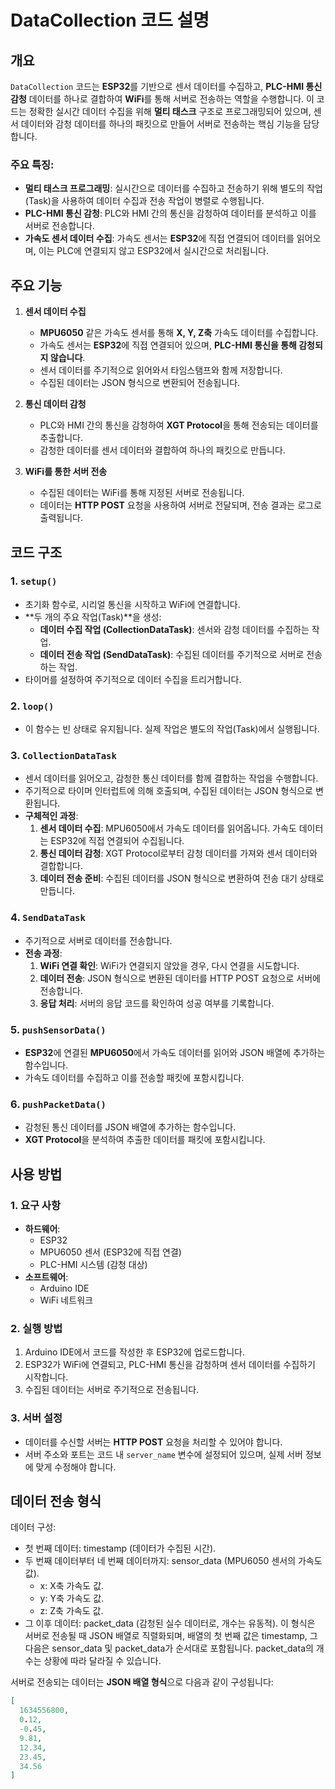 # DataCollection 코드 설명

## 개요
`DataCollection` 코드는 **ESP32**를 기반으로 센서 데이터를 수집하고, **PLC-HMI 통신 감청** 데이터를 하나로 결합하여 **WiFi**를 통해 서버로 전송하는 역할을 수행합니다. 이 코드는 정확한 실시간 데이터 수집을 위해 **멀티 태스크** 구조로 프로그래밍되어 있으며, 센서 데이터와 감청 데이터를 하나의 패킷으로 만들어 서버로 전송하는 핵심 기능을 담당합니다.

### 주요 특징:
- **멀티 태스크 프로그래밍**: 실시간으로 데이터를 수집하고 전송하기 위해 별도의 작업(Task)을 사용하여 데이터 수집과 전송 작업이 병렬로 수행됩니다.
- **PLC-HMI 통신 감청**: PLC와 HMI 간의 통신을 감청하여 데이터를 분석하고 이를 서버로 전송합니다.
- **가속도 센서 데이터 수집**: 가속도 센서는 **ESP32**에 직접 연결되어 데이터를 읽어오며, 이는 PLC에 연결되지 않고 ESP32에서 실시간으로 처리됩니다.

## 주요 기능

1. **센서 데이터 수집**
   - **MPU6050** 같은 가속도 센서를 통해 **X, Y, Z축** 가속도 데이터를 수집합니다.
   - 가속도 센서는 **ESP32**에 직접 연결되어 있으며, **PLC-HMI 통신을 통해 감청되지 않습니다**.
   - 센서 데이터를 주기적으로 읽어와서 타임스탬프와 함께 저장합니다.
   - 수집된 데이터는 JSON 형식으로 변환되어 전송됩니다.

2. **통신 데이터 감청**
   - PLC와 HMI 간의 통신을 감청하여 **XGT Protocol**을 통해 전송되는 데이터를 추출합니다.
   - 감청한 데이터를 센서 데이터와 결합하여 하나의 패킷으로 만듭니다.

3. **WiFi를 통한 서버 전송**
   - 수집된 데이터는 WiFi를 통해 지정된 서버로 전송됩니다.
   - 데이터는 **HTTP POST** 요청을 사용하여 서버로 전달되며, 전송 결과는 로그로 출력됩니다.

## 코드 구조

### 1. `setup()`
- 초기화 함수로, 시리얼 통신을 시작하고 WiFi에 연결합니다.
- **두 개의 주요 작업(Task)**을 생성:
  - **데이터 수집 작업 (CollectionDataTask)**: 센서와 감청 데이터를 수집하는 작업.
  - **데이터 전송 작업 (SendDataTask)**: 수집된 데이터를 주기적으로 서버로 전송하는 작업.
- 타이머를 설정하여 주기적으로 데이터 수집을 트리거합니다.

### 2. `loop()`
- 이 함수는 빈 상태로 유지됩니다. 실제 작업은 별도의 작업(Task)에서 실행됩니다.

### 3. `CollectionDataTask`
- 센서 데이터를 읽어오고, 감청한 통신 데이터를 함께 결합하는 작업을 수행합니다.
- 주기적으로 타이머 인터럽트에 의해 호출되며, 수집된 데이터는 JSON 형식으로 변환됩니다.
- **구체적인 과정**:
  1. **센서 데이터 수집**: MPU6050에서 가속도 데이터를 읽어옵니다. 가속도 데이터는 ESP32에 직접 연결되어 수집됩니다.
  2. **통신 데이터 감청**: XGT Protocol로부터 감청 데이터를 가져와 센서 데이터와 결합합니다.
  3. **데이터 전송 준비**: 수집된 데이터를 JSON 형식으로 변환하여 전송 대기 상태로 만듭니다.

### 4. `SendDataTask`
- 주기적으로 서버로 데이터를 전송합니다.
- **전송 과정**:
  1. **WiFi 연결 확인**: WiFi가 연결되지 않았을 경우, 다시 연결을 시도합니다.
  2. **데이터 전송**: JSON 형식으로 변환된 데이터를 HTTP POST 요청으로 서버에 전송합니다.
  3. **응답 처리**: 서버의 응답 코드를 확인하여 성공 여부를 기록합니다.

### 5. `pushSensorData()`
- **ESP32**에 연결된 **MPU6050**에서 가속도 데이터를 읽어와 JSON 배열에 추가하는 함수입니다.
- 가속도 데이터를 수집하고 이를 전송할 패킷에 포함시킵니다.

### 6. `pushPacketData()`
- 감청된 통신 데이터를 JSON 배열에 추가하는 함수입니다.
- **XGT Protocol**을 분석하여 추출한 데이터를 패킷에 포함시킵니다.

## 사용 방법

### 1. 요구 사항
- **하드웨어**:
  - ESP32
  - MPU6050 센서 (ESP32에 직접 연결)
  - PLC-HMI 시스템 (감청 대상)
- **소프트웨어**:
  - Arduino IDE
  - WiFi 네트워크

### 2. 실행 방법
1. Arduino IDE에서 코드를 작성한 후 ESP32에 업로드합니다.
2. ESP32가 WiFi에 연결되고, PLC-HMI 통신을 감청하며 센서 데이터를 수집하기 시작합니다.
3. 수집된 데이터는 서버로 주기적으로 전송됩니다.

### 3. 서버 설정
- 데이터를 수신할 서버는 **HTTP POST** 요청을 처리할 수 있어야 합니다.
- 서버 주소와 포트는 코드 내 `server_name` 변수에 설정되어 있으며, 실제 서버 정보에 맞게 수정해야 합니다.

## 데이터 전송 형식
데이터 구성:
- 첫 번째 데이터: timestamp (데이터가 수집된 시간).
- 두 번째 데이터부터 네 번째 데이터까지: sensor_data (MPU6050 센서의 가속도 값).
    - x: X축 가속도 값.
    - y: Y축 가속도 값.
    - z: Z축 가속도 값.
- 그 이후 데이터: packet_data (감청된 실수 데이터로, 개수는 유동적).
이 형식은 서버로 전송될 때 JSON 배열로 직렬화되며, 배열의 첫 번째 값은 timestamp, 그 다음은 sensor_data 및 packet_data가 순서대로 포함됩니다. packet_data의 개수는 상황에 따라 달라질 수 있습니다.

서버로 전송되는 데이터는 **JSON 배열 형식**으로 다음과 같이 구성됩니다:

```json
[
  1634556800, 
  0.12, 
  -0.45, 
  9.81, 
  12.34, 
  23.45, 
  34.56
]
